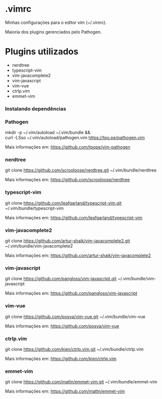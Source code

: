# .vimrc
Minhas configurações para o editor vim (~/.vimrc).

Maioria dos plugins gerenciados pelo Pathogen.

# Plugins utilizados
- nerdtree
- typescript-vim
- vim-javacomplete2
- vim-javascript	
- vim-vue
- ctrlp.vim
- emmet-vim

### Instalando dependências

### Pathogen
mkdir -p ~/.vim/autoload ~/.vim/bundle && \
curl -LSso ~/.vim/autoload/pathogen.vim https://tpo.pe/pathogen.vim

Mais informações em: https://github.com/tpope/vim-pathogen

### nerdtree
git clone https://github.com/scrooloose/nerdtree.git ~/.vim/bundle/nerdtree

Mais informações em: https://github.com/scrooloose/nerdtree

### typescript-vim	
git clone https://github.com/leafgarland/typescript-vim.git ~/.vim/bundle/typescript-vim

Mais informações em: https://github.com/leafgarland/typescript-vim

### vim-javacomplete2
git clone https://github.com/artur-shaik/vim-javacomplete2.git ~/.vim/bundle/vim-javacomplete2

Mais informações em: https://github.com/artur-shaik/vim-javacomplete2

### vim-javascript
git clone https://github.com/pangloss/vim-javascript.git ~/.vim/bundle/vim-javascript

Mais informações em: https://github.com/pangloss/vim-javascript

### vim-vue
git clone https://github.com/posva/vim-vue.git ~/.vim/bundle/vim-vue

Mais informações em: https://github.com/posva/vim-vue

### ctrlp.vim
git clone https://github.com/kien/ctrlp.vim.git ~/.vim/bundle/ctrlp.vim

Mais informações em: https://github.com/kien/ctrlp.vim

### emmet-vim
git clone https://github.com/mattn/emmet-vim.git ~/.vim/bundle/emmet-vim

Mais informações em: https://github.com/mattn/emmet-vim

